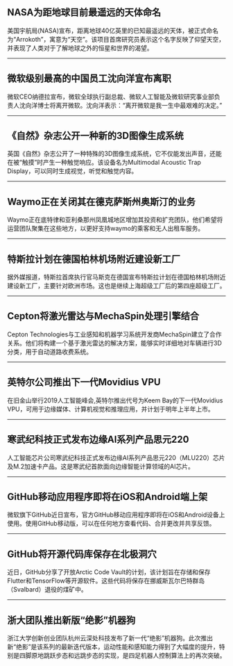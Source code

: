 ## NASA为距地球目前最遥远的天体命名
美国宇航局(NASA)宣布，距离地球40亿英里的已知最遥远的天体，被正式命名为“Arrokoth”，寓意为“天空”。该项目首席研究员表示这个名字反映了仰望天空，并表现了人类对于了解地球之外的恒星和世界的渴望。

---

## 微软级别最高的中国员工沈向洋宣布离职
微软CEO纳德拉宣布，微软全球执行副总裁、微软人工智能及微软研究事业部负责人沈向洋博士将离开微软。沈向洋表示：“离开微软是我一生中最艰难的决定。”

---

## 《自然》杂志公开一种新的3D图像生成系统
英国《自然》杂志公开了一种特殊的3D图像生成系统，它不仅能发出声音，还能在被“触摸”时产生一种触觉响应。该设备名为Multimodal Acoustic Trap Display，可以同时生成视觉，听觉和触觉内容。

---

## Waymo正在关闭其在德克萨斯州奥斯汀的业务
Waymo正在底特律和亚利桑那州凤凰城地区增加其投资和扩充团队，他们希望将运营团队聚集在这些地方，以更好支持waymo的乘客和无人出租车服务。

---

## 特斯拉计划在德国柏林机场附近建设新工厂
据外媒报道，特斯拉首席执行官马斯克在德国宣布特斯拉计划在德国柏林机场附近建设新工厂，主要针对欧洲市场。这也是继续上海超级工厂后的第四座超级工厂。

---

## Cepton将激光雷达与MechaSpin处理引擎结合
Cepton Technologies与工业感知和机器学习系统开发商MechaSpin建立了合作关系。他们将构建一个基于激光雷达的解决方案，能够实时详细地对车辆进行3D分类，用于自动道路收费系统。

---

## 英特尔公司推出下一代Movidius VPU
在旧金山举行2019人工智能峰会,英特尔推出代号为Keem Bay的下一代Movidius VPU，可用于边缘媒体、计算机视觉和推理应用，并计划于明年上半年上市。

---

## 寒武纪科技正式发布边缘AI系列产品思元220
人工智能芯片公司寒武纪科技正式发布边缘AI系列产品思元220（MLU220）芯片及M.2加速卡产品。这是寒武纪首款面向边缘智能计算领域的AI芯片。

---

## GitHub移动应用程序即将在iOS和Android端上架
微软旗下GitHub近日宣布，官方GitHub移动应用程序即将在iOS和Android设备上使用。使用GitHub移动版，可以在任何地方查看代码、合并更改并共享反馈。

---

## GitHub将开源代码库保存在北极洞穴
近日，GitHub分享了开放Arctic Code Vault的计划，该计划旨在存储和保存Flutter和TensorFlow等开源软件。这些代码将保存在挪威斯瓦尔巴特群岛（Svalbard）退役的煤矿中。

---

## 浙大团队推出新版“绝影”机器狗
浙江大学创新创业团队杭州云深处科技发布了新一代“绝影”机器狗。此次推出新“绝影”是该系列的最新迭代版本，运动性能和感知能力得到了大幅度的提升，特别是四脚原地跳跃步态和远跳步态的实现，是四足机器人控制算法上的再次突破。
